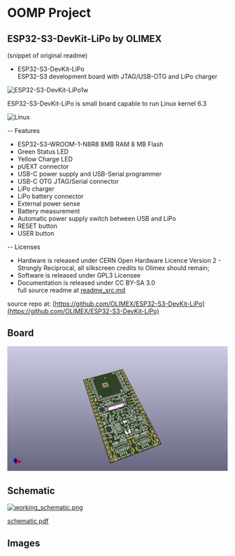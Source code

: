 # OOMP Project  
## ESP32-S3-DevKit-LiPo  by OLIMEX  
  
(snippet of original readme)  
  
- ESP32-S3-DevKit-LiPo  
ESP32-S3 development board with JTAG/USB-OTG and LiPo charger  
  
![ESP32-S3-DevKit-LiPo1w](DOCUMENTS/ESP32-S3-DevKit-LiPo1w.jpg)  
  
ESP32-S3-DevKit-LiPo is small board capable to run Linux kernel 6.3  
  
![Linux](DOCUMENTS/Linux.png)  
  
-- Features  
  
* ESP32-S3-WROOM-1-N8R8 8MB RAM 8 MB Flash  
* Green Status LED  
* Yellow Charge LED  
* pUEXT connector  
* USB-C power supply and USB-Serial programmer  
* USB-C OTG JTAG/Serial connector  
* LiPo charger  
* LiPo battery connector  
* External power sense  
* Battery measurement  
* Automatic power supply switch between USB and LiPo  
* RESET button  
* USER button  
  
-- Licenses  
  
* Hardware is released under CERN Open Hardware Licence Version 2 - Strongly Reciprocal, all silkscreen credits to Olimex should remain;  
* Software is released under GPL3 Licensee  
* Documentation is released under CC BY-SA 3.0  
  full source readme at [readme_src.md](readme_src.md)  
  
source repo at: [https://github.com/OLIMEX/ESP32-S3-DevKit-LiPo](https://github.com/OLIMEX/ESP32-S3-DevKit-LiPo)  
## Board  
  
[![working_3d.png](working_3d_600.png)](working_3d.png)  
## Schematic  
  
[![working_schematic.png](working_schematic_600.png)](working_schematic.png)  
  
[schematic pdf](working_schematic.pdf)  
## Images  
